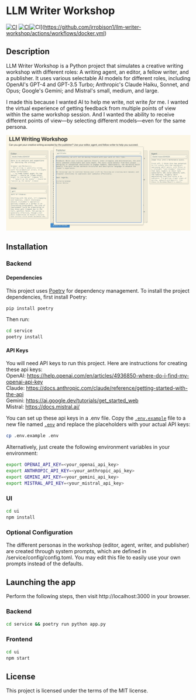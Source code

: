 # LLM Writer Workshop

[![CI](https://github.com/jrrobison1/llm-writer-workshop/actions/workflows/backend.yml/badge.svg)](https://github.com/jrrobison1/llm-writer-workshop/actions/workflows/backend.yml) [![CI](https://github.com/jrrobison1/llm-writer-workshop/actions/workflows/frontend.yml/badge.svg)](https://github.com/jrrobison1/llm-writer-workshop/actions/workflows/frontend.yml)![CI](https://github.com/jrrobison1/llm-writer-workshop/actions/workflows/docker.yml/badge.svg)](https://github.com/jrrobison1/llm-writer-workshop/actions/workflows/docker.yml)


## Description
LLM Writer Workshop is a Python project that simulates a creative writing workshop with different roles: A writing agent, an editor, a fellow writer, and a publisher. It uses various selectable AI models for different roles, including OpenAI's GPT-4 and GPT-3.5 Turbo; Anthropic's Claude Haiku, Sonnet, and Opus; Google's Gemini; and Mistral's small, medium, and large.

I made this because I wanted AI to help me write, not write _for_ me. I wanted the virtual experience of getting feedback from multiple points of view within the same workshop session. And I wanted the ability to receive different points of view—by selecting different models—even for the same persona.

![Publisher Feedback](/.images/publisher_feedback.png "Publisher Feedback")

## Installation

### Backend
#### Dependencies
This project uses [Poetry](https://python-poetry.org/) for dependency management. To install the project dependencies, first install Poetry:
```sh
pip install poetry
```
Then run:
```sh
cd service
poetry install
```

#### API Keys
You will need API keys to run this project. Here are instructions for creating these api keys:<br />
OpenAI: https://help.openai.com/en/articles/4936850-where-do-i-find-my-openai-api-key<br />
Claude: https://docs.anthropic.com/claude/reference/getting-started-with-the-api<br />
Gemini: https://ai.google.dev/tutorials/get_started_web<br />
Mistral: https://docs.mistral.ai/

You can set up these api keys in a .env file. Copy the [``.env.example``](command:_github.copilot.openRelativePath?%5B%7B%22scheme%22%3A%22file%22%2C%22authority%22%3A%22%22%2C%22path%22%3A%22%2FUsers%2Fjason%2FProjects%2Ftemp%2Fllm-multi-model-workshop%2F.env.example%22%2C%22query%22%3A%22%22%2C%22fragment%22%3A%22%22%7D%5D "/Users/jason/Projects/temp/llm-multi-model-workshop/.env.example") file to a new file named [``.env``](command:_github.copilot.openRelativePath?%5B%7B%22scheme%22%3A%22file%22%2C%22authority%22%3A%22%22%2C%22path%22%3A%22%2FUsers%2Fjason%2FProjects%2Ftemp%2Fllm-multi-model-workshop%2F.env%22%2C%22query%22%3A%22%22%2C%22fragment%22%3A%22%22%7D%5D "/Users/jason/Projects/temp/llm-multi-model-workshop/.env") and replace the placeholders with your actual API keys:

```sh
cp .env.example .env
```

Alternatively, just create the following environment variables in your environment:<br />
```sh
export OPENAI_API_KEY=<your_openai_api_key>
export ANTHROPIC_API_KEY=<your_anthropic_api_key>
export GEMINI_API_KEY=<your_gemini_api_key>
export MISTRAL_API_KEY=<your_mistral_api_key>
```

### UI
```sh
cd ui
npm install
```

### Optional Configuration
The different personas in the workshop (editor, agent, writer, and publisher) are created through system prompts, which are defined in /service/config/config.toml. You may edit this file to easily use your own prompts instead of the defaults.


## Launching the app
Perform the following steps, then visit http://localhost:3000 in your browser.

### Backend
```sh
cd service && poetry run python app.py
```

### Frontend
```sh
cd ui
npm start
```

## License
This project is licensed under the terms of the MIT license.
